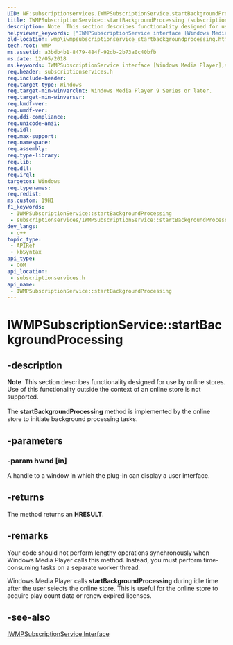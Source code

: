 ```yaml
---
UID: NF:subscriptionservices.IWMPSubscriptionService.startBackgroundProcessing
title: IWMPSubscriptionService::startBackgroundProcessing (subscriptionservices.h)
description: Note  This section describes functionality designed for use by online stores.
helpviewer_keywords: ["IWMPSubscriptionService interface [Windows Media Player]","startBackgroundProcessing method","IWMPSubscriptionService.startBackgroundProcessing","IWMPSubscriptionService::startBackgroundProcessing","IWMPSubscriptionServicestartBackgroundProcessing","startBackgroundProcessing","startBackgroundProcessing method [Windows Media Player]","startBackgroundProcessing method [Windows Media Player]","IWMPSubscriptionService interface","subscriptionservices/IWMPSubscriptionService::startBackgroundProcessing","wmp.iwmpsubscriptionservice_startbackgroundprocessing"]
old-location: wmp\iwmpsubscriptionservice_startbackgroundprocessing.htm
tech.root: WMP
ms.assetid: a3bdb4b1-8479-484f-92db-2b73a0c40bfb
ms.date: 12/05/2018
ms.keywords: IWMPSubscriptionService interface [Windows Media Player],startBackgroundProcessing method, IWMPSubscriptionService.startBackgroundProcessing, IWMPSubscriptionService::startBackgroundProcessing, IWMPSubscriptionServicestartBackgroundProcessing, startBackgroundProcessing, startBackgroundProcessing method [Windows Media Player], startBackgroundProcessing method [Windows Media Player],IWMPSubscriptionService interface, subscriptionservices/IWMPSubscriptionService::startBackgroundProcessing, wmp.iwmpsubscriptionservice_startbackgroundprocessing
req.header: subscriptionservices.h
req.include-header: 
req.target-type: Windows
req.target-min-winverclnt: Windows Media Player 9 Series or later.
req.target-min-winversvr: 
req.kmdf-ver: 
req.umdf-ver: 
req.ddi-compliance: 
req.unicode-ansi: 
req.idl: 
req.max-support: 
req.namespace: 
req.assembly: 
req.type-library: 
req.lib: 
req.dll: 
req.irql: 
targetos: Windows
req.typenames: 
req.redist: 
ms.custom: 19H1
f1_keywords:
 - IWMPSubscriptionService::startBackgroundProcessing
 - subscriptionservices/IWMPSubscriptionService::startBackgroundProcessing
dev_langs:
 - c++
topic_type:
 - APIRef
 - kbSyntax
api_type:
 - COM
api_location:
 - subscriptionservices.h
api_name:
 - IWMPSubscriptionService::startBackgroundProcessing
---
```


# IWMPSubscriptionService::startBackgroundProcessing


## -description

<div class="alert"><b>Note</b>  This section describes functionality designed for use by online stores. Use of this functionality outside the context of an online store is not supported.</div>
<div> </div>
The <b>startBackgroundProcessing</b> method is implemented by the online store to initiate background processing tasks.

## -parameters

### -param hwnd [in]

A handle to a window in which the plug-in can display a user interface.

## -returns

The method returns an <b>HRESULT</b>.

## -remarks

Your code should not perform lengthy operations synchronously when Windows Media Player calls this method. Instead, you must perform time-consuming tasks on a separate worker thread.

Windows Media Player calls <b>startBackgroundProcessing</b> during idle time after the user selects the online store. This is useful for the online store to acquire play count data or renew expired licenses.

## -see-also

<a href="/windows/desktop/api/subscriptionservices/nn-subscriptionservices-iwmpsubscriptionservice">IWMPSubscriptionService Interface</a>

